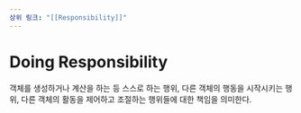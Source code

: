 ```yaml
---
상위 링크: "[[Responsibility]]"
---
```

# Doing Responsibility

객체를 생성하거나 계산을 하는 등 스스로 하는 행위, 다른 객체의 행동을 시작시키는 행위, 다른 객체의 활동을 제어하고 조절하는 행위들에 대한 책임을 의미한다.